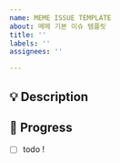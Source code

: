 ```yaml
---
name: MEME ISSUE TEMPLATE
about: 메메 기본 이슈 템플릿
title: ''
labels: ''
assignees: ''

---
```


## 💡 Description
<!-- 이슈에 대한 내용을 설명해주세요. -->

## 📝  Progress
<!-- 해야 할 일들을 적어주세요. -->
- [ ] todo !
